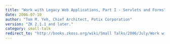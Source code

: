 ```yaml
---
title: "Work with Legacy Web Applications, Part I - Servlets and Forms"
date: 2006-07-10
author: "Tom M. Yeh, Chief Architect, Potix Corporation"
version: "ZK 2.1.1 and later."
category: small-talk
redirect_to: "http://books.zkoss.org/wiki/Small Talks/2006/July/Work with Legacy Web Applications, Part I - Servlets and Forms"
---
```

